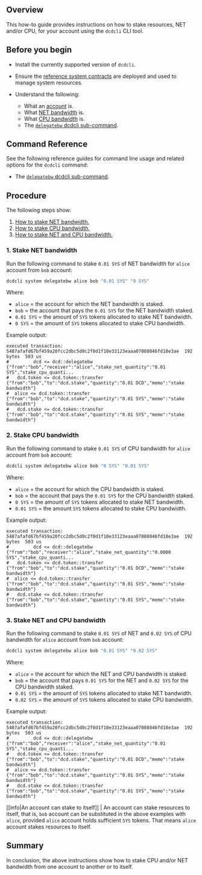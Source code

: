 ## Overview

This how-to guide provides instructions on how to stake resources, NET and/or CPU, for your account using the `dcdcli` CLI tool.

## Before you begin

* Install the currently supported version of `dcdcli`.

* Ensure the [reference system contracts](https://developers.dcd.io/manuals/dcd.contracts/v1.9/build-and-deploy) are deployed and used to manage system resources.

* Understand the following:
  * What an [account](https://developers.dcd.io/welcome/v2.1/glossary/index/#account) is.
  * What [NET bandwidth](https://developers.dcd.io/manuals/dcd.contracts/v1.9/key-concepts/net) is.
  * What [CPU bandwidth](https://developers.dcd.io/manuals/dcd.contracts/v1.9/key-concepts/cpu) is.
  * The [`delegatebw` dcdcli sub-command](https://developers.dcd.io/manuals/dcd/v2.1/dcdcli/command-reference/system/system-delegatebw).

## Command Reference

See the following reference guides for command line usage and related options for the `dcdcli` command:

* The [`delegatebw` dcdcli sub-command](https://developers.dcd.io/manuals/dcd/v2.1/dcdcli/command-reference/system/system-delegatebw).

## Procedure

The following steps show:

1. [How to stake NET bandwidth.](#1-stake-net-bandwidth)
2. [How to stake CPU bandwidth.](#2-stake-cpu-bandwidth)
3. [How to stake NET and CPU bandwidth.](#3-stake-net-and-cpu-bandwidth)

### 1. Stake NET bandwidth

Run the following command to stake `0.01 SYS` of NET bandwidth for `alice` account from `bob` account:

```sh
dcdcli system delegatebw alice bob "0.01 SYS" "0 SYS"
```

Where:

* `alice` = the account for which the NET bandwidth is staked.
* `bob` = the account that pays the `0.01 SYS` for the NET bandwidth staked.
* `0.01 SYS` = the amount of `SYS` tokens allocated to stake NET bandwidth.
* `0 SYS` = the amount of `SYS` tokens allocated to stake CPU bandwidth.

Example output:

```console
executed transaction: 5487afafd67bf459a20fcc2dbc5d0c2f0d1f10e33123eaaa07088046fd18e3ae  192 bytes  503 us
#         dcd <= dcd::delegatebw            {"from":"bob","receiver":"alice","stake_net_quantity":"0.01 SYS","stake_cpu_quanti...
#   dcd.token <= dcd.token::transfer        {"from":"bob","to":"dcd.stake","quantity":"0.01 DCD","memo":"stake bandwidth"}
#  alice <= dcd.token::transfer        {"from":"bob","to":"dcd.stake","quantity":"0.01 SYS","memo":"stake bandwidth"}
#   dcd.stake <= dcd.token::transfer        {"from":"bob","to":"dcd.stake","quantity":"0.01 SYS","memo":"stake bandwidth"}
```

### 2. Stake CPU bandwidth

Run the following command to stake `0.01 SYS` of CPU bandwidth for `alice` account from `bob` account:

```sh
dcdcli system delegatebw alice bob "0 SYS" "0.01 SYS"
```

Where:

* `alice` = the account for which the CPU bandwidth is staked.
* `bob` = the account that pays the `0.01 SYS` for the CPU bandwidth staked.
* `0 SYS` = the amount of `SYS` tokens allocated to stake NET bandwidth.
* `0.01 SYS` = the amount `SYS` tokens allocated to stake CPU bandwidth.

Example output:

```console
executed transaction: 5487afafd67bf459a20fcc2dbc5d0c2f0d1f10e33123eaaa07088046fd18e3ae  192 bytes  503 us
#         dcd <= dcd::delegatebw            {"from":"bob","receiver":"alice","stake_net_quantity":"0.0000 SYS","stake_cpu_quanti...
#   dcd.token <= dcd.token::transfer        {"from":"bob","to":"dcd.stake","quantity":"0.01 DCD","memo":"stake bandwidth"}
#  alice <= dcd.token::transfer        {"from":"bob","to":"dcd.stake","quantity":"0.01 SYS","memo":"stake bandwidth"}
#   dcd.stake <= dcd.token::transfer        {"from":"bob","to":"dcd.stake","quantity":"0.01 SYS","memo":"stake bandwidth"}
```

### 3. Stake NET and CPU bandwidth

Run the following command to stake `0.01 SYS` of NET and `0.02 SYS` of CPU bandwidth for `alice` account from `bob` account:

```sh
dcdcli system delegatebw alice bob "0.01 SYS" "0.02 SYS"
```

Where:

* `alice` = the account for which the NET and CPU bandwidth is staked.
* `bob` = the account that pays `0.01 SYS` for the NET and `0.02 SYS` for the CPU bandwidth staked.
* `0.01 SYS` = the amount of `SYS` tokens allocated to stake NET bandwidth.
* `0.02 SYS` = the amount of `SYS` tokens allocated to stake CPU bandwidth.

Example output:

```console
executed transaction: 5487afafd67bf459a20fcc2dbc5d0c2f0d1f10e33123eaaa07088046fd18e3ae  192 bytes  503 us
#         dcd <= dcd::delegatebw            {"from":"bob","receiver":"alice","stake_net_quantity":"0.01 SYS","stake_cpu_quanti...
#   dcd.token <= dcd.token::transfer        {"from":"bob","to":"dcd.stake","quantity":"0.01 DCD","memo":"stake bandwidth"}
#  alice <= dcd.token::transfer        {"from":"bob","to":"dcd.stake","quantity":"0.01 SYS","memo":"stake bandwidth"}
#   dcd.stake <= dcd.token::transfer        {"from":"bob","to":"dcd.stake","quantity":"0.01 SYS","memo":"stake bandwidth"}
```

[[info|An account can stake to itself]]
| An account can stake resources to itself, that is, `bob` account can be substituted in the above examples with `alice`, provided `alice` account holds sufficient `SYS` tokens. That means `alice` account stakes resources to itself.

## Summary

In conclusion, the above instructions show how to stake CPU and/or NET bandwidth from one account to another or to itself.
